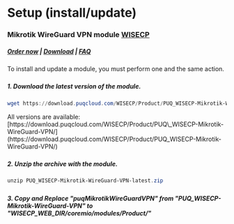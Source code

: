 # Setup (install/update)

### Mikrotik WireGuard VPN module **[WISECP](https://puqcloud.com/link.php?id=78)** 

##### [Order now](https://puqcloud.com/index.php?rp=/store/wisecp-module-mikrotik-wireguard-vpn) | [Download](https://download.puqcloud.com/WISECP/Product/PUQ_WISECP-Mikrotik-WireGuard-VPN/) | [FAQ](https://faq.puqcloud.com/)

<p class="callout info">To install and update a module, you must perform one and the same action.</p>

#####  

##### 1. Download the latest version of the module.

```Powershell
wget https://download.puqcloud.com/WISECP/Product/PUQ_WISECP-Mikrotik-WireGuard-VPN/PUQ_WISECP-Mikrotik-WireGuard-VPN-latest.zip
```

<p class="callout info">All versions are available: [https://download.puqcloud.com/WISECP/Product/PUQ\_WISECP-Mikrotik-WireGuard-VPN/](https://download.puqcloud.com/WISECP/Product/PUQ_WISECP-Mikrotik-WireGuard-VPN/)</p>

#####  

##### 2. Unzip the archive with the module.

```Powershell
unzip PUQ_WISECP-Mikrotik-WireGuard-VPN-latest.zip
```

#####  

##### 3. Copy and Replace "puqMikrotikWireGuardVPN" from "PUQ\_WISECP-Mikrotik-WireGuard-VPN" to "WISECP\_WEB\_DIR/coremio/modules/Product/"